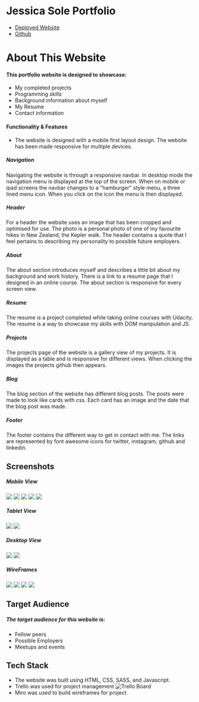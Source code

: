 # Jessica Sole Portfolio

-  [Deployed Website](https://jese310s.github.io/)
- [Github]([https://github.com/Jese310S/Jese310S.github.io](https://github.com/Jese310S/Jese310S.github.io))

# About This Website

#### This portfolio website is designed to showcase:
- My completed projects 
- Programming skills 
- Background information about myself
- My Resume
- Contact information

#### Functionality & Features

- The website is designed with a mobile first layout design.  The website has been made responsive for multiple devices.


##### Navigation

Navigating the website is through a responsive navbar.  In desktop mode the navigation menu is displayed at the top of the screen.  When on mobile or ipad screens the navbar changes to a "hamburger" style menu, a three lined menu icon.  When you click on the icon the menu is then displayed.

##### Header
For a header the website uses an image that has been cropped and optimised for use.  The photo is a personal photo of one of my favourite hikes in New Zealand, the Kepler walk.  The header contains a quote that I feel pertains to describing my personality to possible future employers.

##### About
The about section introduces myself and describes a little bit about my background and work history.  There is a link to a resume page that I designed in an online course.  The about section is responsive for every screen view.

##### Resume
The resume is a project completed while taking online courses with Udacity.  The resume is a way to showcase my skills with DOM manipulation and JS.

##### Projects
The projects page of the website is a gallery view of my projects.  It is displayed as a table and is responsive for different views.  When clicking the images the projects github then appears.

##### Blog
The blog section of the website has different blog posts.  The posts were made to look like cards with css.  Each card has an image and the date that the blog post was made.

##### Footer
The footer contains the different way to get in contact with me.  The links are represented by font awesome icons for twitter, instagram, github and linkedin.


## Screenshots

##### Mobile View
![](images/mobile_view1.png)
![](images/mobile_view2.png)
![](images/mobile_view3.png)
![](images/mobile_view4.png)
![](images/mobile_view5.png)

##### Tablet View
![](images/tablet_view1.png)
![](images/tablet_view2.png)

##### Desktop View
![](images/desktop1.png)
![](images/desktop2.png)

##### WireFrames
![](images/wireframe/About_me.jpg)
![](images/wireframe/blog_wireframe.jpg)
![](images/wireframe/home.jpg)
![](images/wireframe/project.jpg)








## Target Audience

##### The target audience for this website is:
- Fellow peers
- Possible Employers
- Meetups and events

## Tech Stack

- The website was built using HTML, CSS, SASS, and Javascript.
- Trello was used for project management ![Trello Board](https://trello.com/b/u8BghrQx/portfoliosite)
- Miro was used to build wireframes for project


